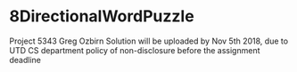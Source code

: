 # 8DirectionalWordPuzzle
Project 5343 Greg Ozbirn 
Solution will be uploaded by Nov 5th 2018, due to UTD CS department policy of non-disclosure before the assignment deadline

